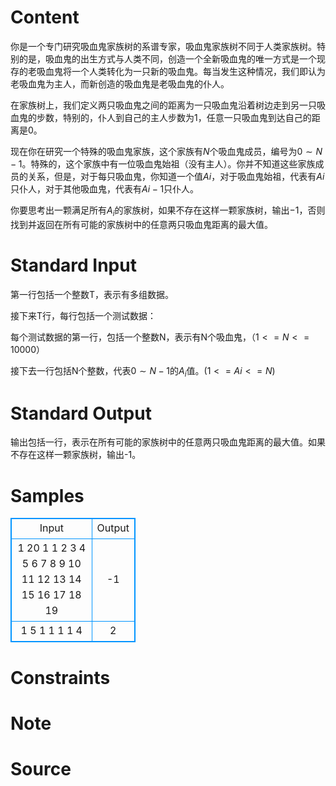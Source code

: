 
# Content

你是一个专门研究吸血鬼家族树的系谱专家，吸血鬼家族树不同于人类家族树。特别的是，吸血鬼的出生方式与人类不同，创造一个全新吸血鬼的唯一方式是一个现存的老吸血鬼将一个人类转化为一只新的吸血鬼。每当发生这种情况，我们即认为老吸血鬼为主人，而新创造的吸血鬼是老吸血鬼的仆人。

在家族树上，我们定义两只吸血鬼之间的距离为一只吸血鬼沿着树边走到另一只吸血鬼的步数，特别的，仆人到自己的主人步数为$1$，任意一只吸血鬼到达自己的距离是$0$。

现在你在研究一个特殊的吸血鬼家族，这个家族有$N$个吸血鬼成员，编号为$0\sim N - 1$。特殊的，这个家族中有一位吸血鬼始祖（没有主人）。你并不知道这些家族成员的关系，但是，对于每只吸血鬼，你知道一个值$Ai$，对于吸血鬼始祖，代表有$Ai$只仆人，对于其他吸血鬼，代表有$Ai - 1$只仆人。

你要思考出一颗满足所有$A_i$的家族树，如果不存在这样一颗家族树，输出$-1$，否则找到并返回在所有可能的家族树中的任意两只吸血鬼距离的最大值。

# Standard Input

第一行包括一个整数T，表示有多组数据。

接下来T行，每行包括一个测试数据：

每个测试数据的第一行，包括一个整数N，表示有N个吸血鬼，（$1<=N<=10000$）

接下去一行包括N个整数，代表$0\sim N - 1$的$A_i$值。($1<=Ai<=N$)

# Standard Output

输出包括一行，表示在所有可能的家族树中的任意两只吸血鬼距离的最大值。如果不存在这样一颗家族树，输出-1。

# Samples

<style>
        table,table tr th, table tr td { border:1px solid #0094ff; }
        table { width: 200px; min-height: 25px; line-height: 25px; text-align: center; border-collapse: collapse;}   
    </style>
<table>
	<tr>
		<td>Input</td>
		<td>Output</td>
	</tr>
<tr><td>1
20
1 1 2 3 4 5 6 7 8 9 10 11 12 13 14 15 16 17 18 19</td><td>-1</td></tr><tr><td>1
5
1 1 1 1 4</td><td>2</td></tr></table>


# Constraints



# Note



# Source


